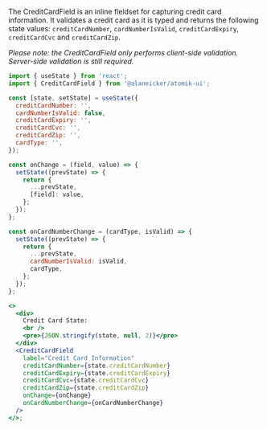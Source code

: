 The CreditCardField is an inline fieldset for capturing credit card information. It validates a credit card as it is typed and returns the following state values: `creditCardNumber`, `cardNumberIsValid`, `creditCardExpiry`, `creditCardCvc` and `creditCardZip`.

_Please note: the CreditCardField only performs client-side validation. Server-side validation is still required._

```jsx
import { useState } from 'react';
import { CreditCardField } from '@alaneicker/atomik-ui';

const [state, setState] = useState({
  creditCardNumber: '',
  cardNumberIsValid: false,
  creditCardExpiry: '',
  creditCardCvc: '',
  creditCardZip: '',
  cardType: '',
});

const onChange = (field, value) => {
  setState((prevState) => {
    return {
      ...prevState,
      [field]: value,
    };
  });
};

const onCardNumberChange = (cardType, isValid) => {
  setState((prevState) => {
    return {
      ...prevState,
      cardNumberIsValid: isValid,
      cardType,
    };
  });
};

<>
  <div>
    Credit Card State:
    <br />
    <pre>{JSON.stringify(state, null, 2)}</pre>
  </div>
  <CreditCardField
    label="Credit Card Information"
    creditCardNumber={state.creditCardNumber}
    creditCardExpiry={state.creditCardExpiry}
    creditCardCvc={state.creditCardCvc}
    creditCardZip={state.creditCardZip}
    onChange={onChange}
    onCardNumberChange={onCardNumberChange}
  />
</>;
```
